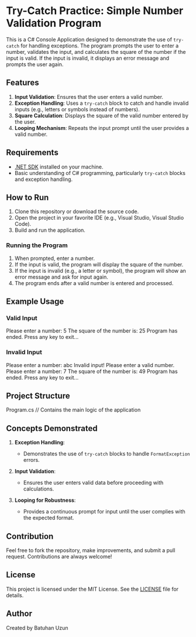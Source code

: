 # Try-Catch Practice: Simple Number Validation Program

This is a C# Console Application designed to demonstrate the use of `try-catch` for handling exceptions. The program prompts the user to enter a number, validates the input, and calculates the square of the number if the input is valid. If the input is invalid, it displays an error message and prompts the user again.

## Features

1. **Input Validation**: Ensures that the user enters a valid number.
2. **Exception Handling**: Uses a `try-catch` block to catch and handle invalid inputs (e.g., letters or symbols instead of numbers).
3. **Square Calculation**: Displays the square of the valid number entered by the user.
4. **Looping Mechanism**: Repeats the input prompt until the user provides a valid number.

## Requirements

- [.NET SDK](https://dotnet.microsoft.com/download) installed on your machine.
- Basic understanding of C# programming, particularly `try-catch` blocks and exception handling.

## How to Run

1. Clone this repository or download the source code.
2. Open the project in your favorite IDE (e.g., Visual Studio, Visual Studio Code).
3. Build and run the application.

### Running the Program

1. When prompted, enter a number.
2. If the input is valid, the program will display the square of the number.
3. If the input is invalid (e.g., a letter or symbol), the program will show an error message and ask for input again.
4. The program ends after a valid number is entered and processed.

## Example Usage

### Valid Input

Please enter a number: 5 The square of the number is: 25 Program has ended. Press any key to exit...

### Invalid Input

Please enter a number: abc Invalid input! Please enter a valid number. Please enter a number: 7 The square of the number is: 49 Program has ended. Press any key to exit...

## Project Structure

Program.cs // Contains the main logic of the application


## Concepts Demonstrated

1. **Exception Handling**:
   - Demonstrates the use of `try-catch` blocks to handle `FormatException` errors.

2. **Input Validation**:
   - Ensures the user enters valid data before proceeding with calculations.

3. **Looping for Robustness**:
   - Provides a continuous prompt for input until the user complies with the expected format.

## Contribution

Feel free to fork the repository, make improvements, and submit a pull request. Contributions are always welcome!

## License

This project is licensed under the MIT License. See the [LICENSE](LICENSE) file for details.

## Author

Created by Batuhan Uzun

